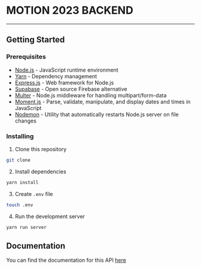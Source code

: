<!-- README -->

# MOTION 2023 BACKEND

---

## Getting Started

### Prerequisites

-   [Node.js](https://nodejs.org/en/) - JavaScript runtime environment
-   [Yarn](https://yarnpkg.com/en/) - Dependency management
-   [Express.js](https://expressjs.com/) - Web framework for Node.js
-   [Supabase](https://supabase.io/) - Open source Firebase alternative
-   [Multer](https://www.npmjs.com/package/multer) - Node.js middleware for handling multipart/form-data
-   [Moment.js](https://momentjs.com/) - Parse, validate, manipulate, and display dates and times in JavaScript
-   [Nodemon](https://nodemon.io/) - Utility that automatically restarts Node.js server on file changes

### Installing

1. Clone this repository

```bash
git clone
```

2. Install dependencies

```bash
yarn install
```

3. Create `.env` file

```bash
touch .env
```

4. Run the development server

```bash
yarn run server
```

## Documentation

You can find the documentation for this API [here](https://documenter.getpostman.com/view/18875711/2s93ebSVjV#62a3a430-250a-4724-8962-b93a286d1b93)
